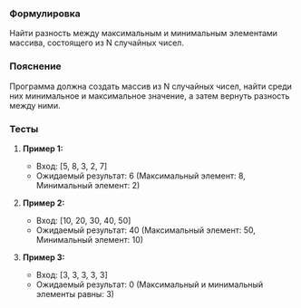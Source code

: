 
### Формулировка
Найти разность между максимальным и минимальным элементами массива, состоящего из N случайных чисел.

### Пояснение
Программа должна создать массив из N случайных чисел, найти среди них минимальное и максимальное значение, а затем вернуть разность между ними.

### Тесты

1. **Пример 1:**
   - Вход: [5, 8, 3, 2, 7]
   - Ожидаемый результат: 6 (Максимальный элемент: 8, Минимальный элемент: 2)

2. **Пример 2:**
   - Вход: [10, 20, 30, 40, 50]
   - Ожидаемый результат: 40 (Максимальный элемент: 50, Минимальный элемент: 10)

3. **Пример 3:**
   - Вход: [3, 3, 3, 3, 3]
   - Ожидаемый результат: 0 (Максимальный и минимальный элементы равны: 3)

